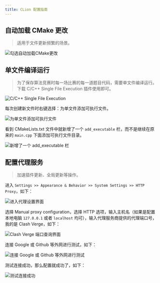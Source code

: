 ```yaml
---
title: CLion 配置指南
---
```


## 自动加载 CMake 更改

> 适用于文件更新频繁的场景。

![勾选自动加载CMake更改](https://dwj-oss.oss-cn-nanjing.aliyuncs.com/images/202407311200790.png)

## 单文件编译运行

> 为了保存算法竞赛时每一场比赛的每一道题目代码，需要单文件编译运行。下载 C/C++ Single File Execution 插件使用即可。

![C/C++ Single File Execution](https://dwj-oss.oss-cn-nanjing.aliyuncs.com/images/202407311205580.png)

每次创建新文件时右键选择：为单文件添加可执行文件。

![为单文件添加可执行文件](https://dwj-oss.oss-cn-nanjing.aliyuncs.com/images/202407311207733.png)

看到 CMakeLists.txt 文件中就新增了一个 `add_executable` 栏，而不是继续在原来的 `main.cpp` 下面添加可执行文件目录。

![新增了一个 add_executable 栏](https://dwj-oss.oss-cn-nanjing.aliyuncs.com/images/202407312357483.png)

## 配置代理服务

> 加速插件更新、全局更新等操作。

进入 `Settings >> Appearance & Behavior >> System Settings >> HTTP Proxy`，如下：

![进入代理设置界面](https://dwj-oss.oss-cn-nanjing.aliyuncs.com/images/202403032127859.png)

选择 Manual proxy configuration，选择 HTTP 选项，输入主机名（如果是配置本地电脑 `127.0.0.1` 或者 `localhost` 均可），输入代理服务商提供的代理端口号，我的是 Clash Verge，如下：

![Clash Verge 端口查询界面](https://dwj-oss.oss-cn-nanjing.aliyuncs.com/images/202403032127860.png)

连接 Google 或 Github 等外网进行测试，如下：

![连接 Google 或 Github 等外网进行测试](https://dwj-oss.oss-cn-nanjing.aliyuncs.com/images/202403032127861.png)

测试连接成功，那么配置就成功了，如下：

![测试连接成功](https://dwj-oss.oss-cn-nanjing.aliyuncs.com/images/202403032127862.png)
